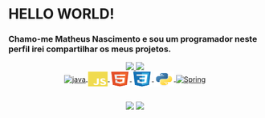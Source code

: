 <h1> HELLO WORLD!</h1>

<h3>Chamo-me Matheus Nascimento e sou um programador neste perfil irei compartilhar os meus projetos.</h3>

<div align="center">

  <a href="https://github.com/Matheus-NascimentoS">

  <img height="180em" src="https://github-readme-stats.vercel.app/api?username=matheusnascimentods&show_icons=true&theme=react&include_all_commits=true&count_private=true&hide_border=true"/>
  
  <img height="180em" src="https://github-readme-stats.vercel.app/api/top-langs/?username=matheusnascimentods&layout=compact&langs_count=7&theme=react&hide_border=true"/>

   <div align="center">

  <img align="center" alt="java" height="40" width="40" src="https://cdn.jsdelivr.net/gh/devicons/devicon/icons/java/java-original.svg">
  <img align="center" alt="Js" height="30" width="40" src="https://raw.githubusercontent.com/devicons/devicon/master/icons/javascript/javascript-plain.svg">
  <img align="center" alt="HTML" height="30" width="40" src="https://raw.githubusercontent.com/devicons/devicon/master/icons/html5/html5-original.svg">
  <img align="center" alt="CSS" height="30" width="40" src="https://raw.githubusercontent.com/devicons/devicon/master/icons/css3/css3-original.svg">
  <img align="center" alt="Python" height="30" width="40" src="https://raw.githubusercontent.com/devicons/devicon/master/icons/python/python-original.svg">
  <img align="center" alt="Spring" height="30" width="40" src="https://cdn.jsdelivr.net/gh/devicons/devicon/icons/spring/spring-original.svg">
  
</div>
   
</div>
  
  ##
 
<div align="center"> 
 
  <a href = "mailto:matheusnascimentods@outlook.com"><img src="https://img.shields.io/badge/-Gmail-%23333?style=for-the-badge&logo=gmail&logoColor=white" target="_blank"></a>
  <a href="https://www.linkedin.com/in/matheusnascimentods/" target="_blank"><img src="https://img.shields.io/badge/-LinkedIn-%230077B5?style=for-the-badge&logo=linkedin&logoColor=white" target="_blank"></a> 
 
</div>






